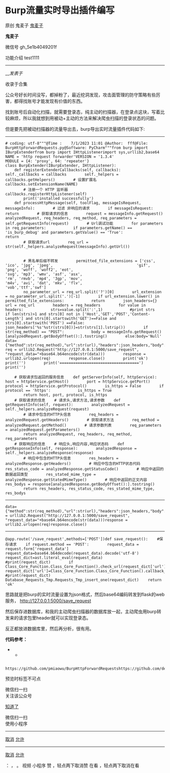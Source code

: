 #  Burp流量实时导出插件编写

原创 鬼麦子 [ 鬼麦子 ](javascript:void\(0\);)

**鬼麦子** ![]()

微信号 gh_5e1b4049201f

功能介绍 test1111

____

___发表于_

收录于合集

公众号好长时间没写，都掉粉了，最近挖洞发现，攻击面管理的防守策略有些厉害，都得找账号才能发现有价值的东西。

找到账号后自动化扫描，就需要登录态，纯主动的扫描器，在登录点这块，写着比较麻烦，所以我就想到用被动+主动的方法来解决爬虫扫描的登录状态的问题。  

但是要先把被动扫描器的流量导出去，burp导出实时流量插件代码如下:  

  *   *   *   *   *   *   *   *   *   *   *   *   *   *   *   *   *   *   *   *   *   *   *   *   *   *   *   *   *   *   *   *   *   *   *   *   *   *   *   *   *   *   *   *   *   *   *   *   *   *   *   *   *   *   *   *   *   *   *   *   *   *   *   *   *   *   *   *   *   *   *   *   *   *   *   *   *   *   *   *   *   *   *   *   *   *   *   *   *   *   *   *   *   *   *   *   *   *   *   *   *   *   *   *   *   *   *   *   *   *   *   *   *   *   *   *   *   *   *   *   * 

    
    
    # coding: utf-8"""@Time :    7/1/2023 11:01 @Author:  fff@File: BurpHttpForwardRequests.py@Software: PyCharm"""from burp import IBurpExtenderfrom burp import IHttpListenerimport sys,urllib2,base64  
    NAME = 'http request forwarder'VERSION = '1.3.4'  
    MODULE = {4: 'proxy', 64: 'repeater'}  
    class BurpExtender(IBurpExtender, IHttpListener):  
        def registerExtenderCallbacks(self, callbacks):        self._callbacks = callbacks        self._helpers = callbacks.getHelpers()        # 设置扩展名        callbacks.setExtensionName(NAME)  
            # 注册一个 HTTP 监听器        callbacks.registerHttpListener(self)  
            print('installed successfully')  
        def processHttpMessage(self, toolFlag, messageIsRequest, messageInfo):        # 过滤 非响应的请求        if messageIsRequest:            return        # 获取请求的信息        request = messageInfo.getRequest()        analyzedRequest, req_headers, req_method, req_parameters = self.getRequestInfo(request)        # Url调试功能        for parameters in req_parameters:            if parameters.getName() == 'is_burp_debug' and parameters.getValue() == 'True':                return  
            # 获取请求url        req_url = str(self._helpers.analyzeRequest(messageInfo).getUrl())  
      
      
            # 黑名单后缀不转发        permitted_file_extensions = ['css', 'ico', 'jpg', 'jpeg',                                     'gif', 'png', 'woff', 'woff2', 'eot',                                     'svg', 'mp3', 'wmv', 'asf', 'asx',                                     'rm', 'rmvb', 'mp4', '3gp', 'mov',                                     'm4v', 'avi', 'dat', 'mkv', 'flv',                                     'vob','ttf','swf']  
            no_parameter_url = req_url.split('?')[0]        url_extension = no_parameter_url.split('.')[-1]        if url_extension.lower() in permitted_file_extensions:            return        json_headers={}        url = req_url        headers = req_headers        for value in headers:            strs=value.split(':',1)            #print strs            if len(strs)>1 and strs[0] not in ['Host','GET','POST','Content-Length'] and strs[0].startswith('GET')==False and strs[0].startswith('POST') ==False:                json_headers['%s'%str(strs[0])]=str(strs[1].lstrip())        if str(req_method) == "POST":            body = messageInfo.getRequest()[analyzedRequest.getBodyOffset():].tostring()        else:body='Null'        data={"method":str(req_method),"url":str(url),"headers":json_headers,"body":body}        req = urllib2.Request("http://127.0.0.1:5000/save_request", "request_data="+base64.b64encode(str(data)))        response = urllib2.urlopen(req)        response.close()        print('ok')        print('')        print('===================================')        print('')  
      
        # 获取请求包返回的服务信息    def getServerInfo(self, httpService):        host = httpService.getHost()        port = httpService.getPort()        protocol = httpService.getProtocol()        is_https = False        if protocol == 'https':            is_https = True  
            return host, port, protocol, is_https  
        # 获取请求的信息    # 请求头,请求方法,请求参数    def getRequestInfo(self, request):        analyzedRequest = self._helpers.analyzeRequest(request)  
            # 请求中包含的HTTP头信息        req_headers = analyzedRequest.getHeaders()        # 获取请求方法        req_method = analyzedRequest.getMethod()        # 请求参数列表        req_parameters = analyzedRequest.getParameters()  
            return analyzedRequest, req_headers, req_method, req_parameters  
        # 获取响应的信息    # 响应头,响应内容,响应状态码    def getResponseInfo(self, response):        analyzedResponse = self._helpers.analyzeResponse(response)  
            # 响应中包含的HTTP头信息        res_headers = analyzedResponse.getHeaders()        # 响应中包含的HTTP状态代码        res_status_code = analyzedResponse.getStatusCode()        # 响应中返回的数据返回类型        res_stated_mime_type = analyzedResponse.getStatedMimeType()        # 响应中返回的正文内容        res_bodys = response[analyzedResponse.getBodyOffset():].tostring()  
            return res_headers, res_status_code, res_stated_mime_type, res_bodys  
      
    

  *   *   *   * 

    
    
    data={"method":str(req_method),"url":str(url),"headers":json_headers,"body":body}req = urllib2.Request("http://127.0.0.1:5000/save_request", "request_data="+base64.b64encode(str(data)))response = urllib2.urlopen(req)response.close()

  *   *   *   *   *   *   *   *   *   *   *   *   * 

    
    
    @app.route('/save_request',methods=['POST'])def save_request():    #保存请求    if request.method == 'POST':        request_data = request.form['request_data']        request_data=base64.b64decode(request_data).decode('utf-8')        request_dict=ast.literal_eval(request_data)        #print(request_dict)        if Class_Core_Function.Class_Core_Function().check_url(request_dict['url']):            request_dict['url']=Class_Core_Function.Class_Core_Function().callback_url(request_dict['url'])            #print(request_dict)            Database_Requests_Tmp.Requests_Tmp_insert_one(request_dict)    return 'ok'

  

思路就是把burp的实时流量设置为json格式，然后base64编码转发到flask的web服务，
http://127.0.0.1:5000/save_request

然后保存进数据库，和我的主动爬虫扫描器的数据库放一起，主动爬虫用burp转发来的请求包里header就可以实现登录态。

反正都放进数据库里，然后再分析，很有用。

  

 **代码参考：**

  *   * 

    
    
     https://github.com/pmiaowu/BurpHttpForwardRequestshttps://github.com/depycode/burpsuite_hack

  

预览时标签不可点

微信扫一扫  
关注该公众号

[知道了](javascript:;)

微信扫一扫  
使用小程序

****

[取消](javascript:void\(0\);) [允许](javascript:void\(0\);)

****

[取消](javascript:void\(0\);) [允许](javascript:void\(0\);)

： ， 。   视频 小程序 赞 ，轻点两下取消赞 在看 ，轻点两下取消在看

